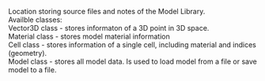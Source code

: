 Location storing source files and notes of the Model Library.</br>
Availble classes:</br>
Vector3D class - stores informaton of a 3D point in 3D space.</br>
Material class - stores model material information</br>
Cell class - stores information of a single cell, including material and indices (geometry).</br>
Model class - stores all model data. Is used to load model from a file or save model to a file.</br>